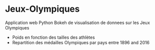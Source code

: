 # Jeux-Olympiques

Application web Python Bokeh de visualisation de donnees sur les Jeux Olympiques
- Poids en fonction des tailles des athlètes
- Repartition des médailles Olympiques par pays entre 1896 and 2016
